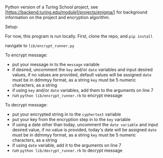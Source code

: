 Python version of a Turing School project, see [https://backend.turing.edu/module1/projects/enigma/] for background information on the project and encryption algorithm.

Setup:

For now, this program is run locally. First, clone the repo, and ```pip install```
 
 navigate to ```lib/encrypt_runner.py```
  
 To encrypt message:
  - put your message in to the ```message``` variable
  - if desired, uncomment the ```key``` and/or ```date``` variables and input desired values, if no values are provided, default values will be assigned
      ```date``` must be in ddmmyy format, as a string
      ```key``` must be 5 numeric characters, as a string
  - if using ```key``` and/or ```date``` variables, add them to the arguments on line 7
  - run ```python lib/encrypt_runner.rb``` to encrypt message
  
  To decrypt message:
  - put your encrypted string in to the ```cyphertext``` variable
  - put your key from the encryption step in to the ```key``` variable 
  - if using a date other than today, uncomment the ```date variable``` and input desired value, if no value is provided, today's date will be assigned
      ```date``` must be in ddmmyy format, as a string
      ```key``` must be 5 numeric characters, as a string
  - if using ```date``` variable, add it to the arguments on line 7
  - run ```python lib/decrypt_runner.rb``` to decrypt message
